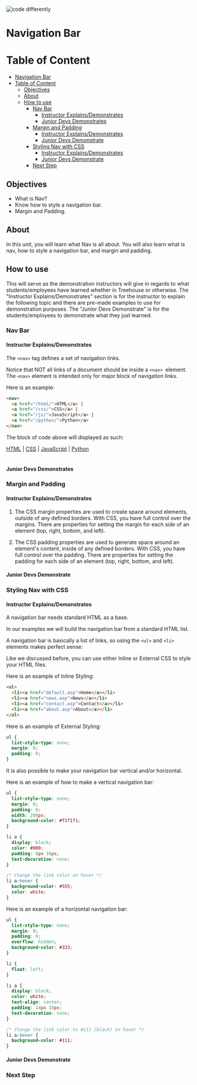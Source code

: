 ![code differently](https://user-images.githubusercontent.com/54545904/91590200-f82ec600-e928-11ea-9433-eea450388abf.png)

# Navigation Bar

# Table of Content

- [Navigation Bar](#navigation-bar)
- [Table of Content](#table-of-content)
  - [Objectives](#objectives)
  - [About](#about)
  - [How to use](#how-to-use)
    - [Nav Bar](#nav-bar)
      - [Instructor Explains/Demonstrates](#instructor-explainsdemonstrates)
      - [Junior Devs Demonstrates](#junior-devs-demonstrates)
    - [Margin and Padding](#margin-and-padding)
      - [Instructor Explains/Demonstrates](#instructor-explainsdemonstrates-1)
      - [Junior Devs Demonstrate](#junior-devs-demonstrate)
    - [Styling Nav with CSS](#styling-nav-with-css)
      - [Instructor Explains/Demonstrates](#instructor-explainsdemonstrates-2)
      - [Junior Devs Demonstrate](#junior-devs-demonstrate-1)
    - [Next Step](#next-step)

## Objectives

- What is Nav?
- Know how to style a navigation bar.
- Margin and Padding.


## About

In this unit, you will learn what Nav is all about. You will also learn what is nav, how to style a navigation bar, and margin and padding.


## How to use

This will serve as the demonstration instructors will give in regards to what students/employees have learned whether in Treehouse or otherwise. The "Instructor Explains/Demonstrates" section is for the instructor to explain the following topic and there are pre-made examples to use for demonstration purposes. The "Junior Devs Demonstrate" is for the students/employees to demonstrate what they just learned.

### Nav Bar

#### Instructor Explains/Demonstrates

The ```<nav>``` tag defines a set of navigation links.

Notice that NOT all links of a document should be inside a ```<nav> ```element. The ```<nav>``` element is intended only for major block of navigation links.

Here is an example:
```html
<nav>
  <a href="/html/">HTML</a> |
  <a href="/css/">CSS</a> |
  <a href="/js/">JavaScript</a> |
  <a href="/python/">Python</a>
</nav>
```
The block of code above will displayed as such:
<nav>
  <a href="/html/">HTML</a> |
  <a href="/css/">CSS</a> |
  <a href="/js/">JavaScript</a> |
  <a href="/python/">Python</a>
</nav>
<br>

#### Junior Devs Demonstrates

### Margin and Padding

#### Instructor Explains/Demonstrates

1. The CSS margin properties are used to create space around elements, outside of any defined borders.
With CSS, you have full control over the margins. There are properties for setting the margin for each side of an element (top, right, bottom, and left).

2. The CSS padding properties are used to generate space around an element's content, inside of any defined borders. With CSS, you have full control over the padding. There are properties for setting the padding for each side of an element (top, right, bottom, and left).


#### Junior Devs Demonstrate

### Styling Nav with CSS

#### Instructor Explains/Demonstrates

A navigation bar needs standard HTML as a base.

In our examples we will build the navigation bar from a standard HTML list.

A navigation bar is basically a list of links, so using the ```<ul>``` and ```<li>``` elements makes perfect sense:

Like we discussed before, you can use either Inline or External CSS to style your HTML files.

Here is an example of Inline Styling:
```html
<ul>
  <li><a href="default.asp">Home</a></li>
  <li><a href="news.asp">News</a></li>
  <li><a href="contact.asp">Contact</a></li>
  <li><a href="about.asp">About</a></li>
</ul>
```

Here is an example of External Styling:
```css
ul {
  list-style-type: none;
  margin: 0;
  padding: 0;
}
```

It is also possible to make your navigation bar vertical and/or horizontal.

Here is an example of how to make a vertical navigation bar:
```css
ul {
  list-style-type: none;
  margin: 0;
  padding: 0;
  width: 200px;
  background-color: #f1f1f1;
}

li a {
  display: block;
  color: #000;
  padding: 8px 16px;
  text-decoration: none;
}

/* Change the link color on hover */
li a:hover {
  background-color: #555;
  color: white;
}
```

Here is an example of a horizontal navigation bar: 
```css
ul {
  list-style-type: none;
  margin: 0;
  padding: 0;
  overflow: hidden;
  background-color: #333;
}

li {
  float: left;
}

li a {
  display: block;
  color: white;
  text-align: center;
  padding: 14px 16px;
  text-decoration: none;
}

/* Change the link color to #111 (black) on hover */
li a:hover {
  background-color: #111;
}
```
#### Junior Devs Demonstrate

### Next Step
